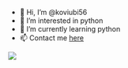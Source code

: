 - 👋 Hi, I’m @koviubi56
- 👀 I’m interested in python
- 🌱 I’m currently learning python
- 📫 Contact me [here](https://github.com/koviubi56/koviubi56/discussions)

<a><img align="center" src="https://github-readme-stats.anuraghazra1.vercel.app/api?username=koviubi56&show_icons=true&include_all_commits=true&theme=material-palenight"></a>

<!---
koviubi56/koviubi56 is a ✨ special ✨ repository because its `README.md` (this file) appears on your GitHub profile.
You can click the Preview link to take a look at your changes.
--->
